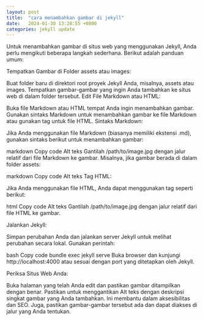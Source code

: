 ```yaml
---
layout: post
title:  "cara menambahkan gambar di jekyll"
date:   2024-01-30 13:28:55 +0800
categories: jekyll update
---
```

Untuk menambahkan gambar di situs web yang menggunakan Jekyll, Anda perlu mengikuti beberapa langkah sederhana. Berikut adalah panduan umum:

Tempatkan Gambar di Folder assets atau images:

Buat folder baru di direktori root proyek Jekyll Anda, misalnya, assets atau images. Tempatkan gambar-gambar yang ingin Anda tambahkan ke situs web di dalam folder tersebut. Edit File Markdown atau HTML:

Buka file Markdown atau HTML tempat Anda ingin menambahkan gambar. Gunakan sintaks Markdown untuk menambahkan gambar ke file Markdown atau gunakan tag  untuk file HTML. Sintaks Markdown:

Jika Anda menggunakan file Markdown (biasanya memiliki ekstensi .md), gunakan sintaks berikut untuk menambahkan gambar:

markdown Copy code Alt teks Gantilah /path/to/image.jpg dengan jalur relatif dari file Markdown ke gambar. Misalnya, jika gambar berada di dalam folder assets:

markdown Copy code Alt teks Tag HTML:

Jika Anda menggunakan file HTML, Anda dapat menggunakan tag  seperti berikut:

html Copy code Alt teks Gantilah /path/to/image.jpg dengan jalur relatif dari file HTML ke gambar.

Jalankan Jekyll:

Simpan perubahan Anda dan jalankan server Jekyll untuk melihat perubahan secara lokal. Gunakan perintah:

bash Copy code bundle exec jekyll serve Buka browser dan kunjungi http://localhost:4000 atau sesuai dengan port yang ditetapkan oleh Jekyll.

Periksa Situs Web Anda:

Buka halaman yang telah Anda edit dan pastikan gambar ditampilkan dengan benar. Pastikan untuk menggantikan Alt teks dengan deskripsi singkat gambar yang Anda tambahkan. Ini membantu dalam aksesibilitas dan SEO. Juga, pastikan gambar-gambar tersebut ada dan dapat diakses di jalur yang Anda tentukan.